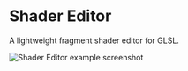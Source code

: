 # Shader Editor
A lightweight fragment shader editor for GLSL.

![Shader Editor example screenshot](/ShaderEditor.pnq)
